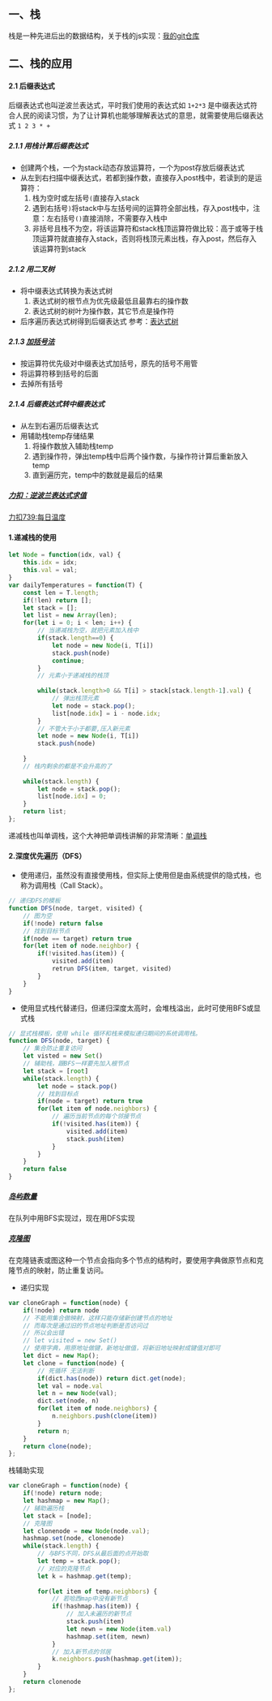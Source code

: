 ## 一、栈
栈是一种先进后出的数据结构，关于栈的js实现：[我的git仓库](https://github.com/Naturalvolume/Kathy-s-Algorithm/blob/master/%E6%A0%88%E5%92%8CDFS/satck.html)

## 二、栈的应用
#### 2.1 后缀表达式
后缀表达式也叫逆波兰表达式，平时我们使用的表达式如 `1+2*3` 是中缀表达式符合人民的阅读习惯，为了让计算机也能够理解表达式的意思，就需要使用后缀表达式 `1 2 3 * +`
##### 2.1.1 用栈计算后缀表达式
- 创建两个栈，一个为stack动态存放运算符，一个为post存放后缀表达式
- 从左到右扫描中缀表达式，若都到操作数，直接存入post栈中，若读到的是运算符：
	1.  栈为空时或左括号`(`直接存入stack
	2. 遇到右括号`)`将stack中与左括号间的运算符全部出栈，存入post栈中，注意：左右括号`()`直接消除，不需要存入栈中
	3. 非括号且栈不为空，将该运算符和stack栈顶运算符做比较：高于或等于栈顶运算符就直接存入stack，否则将栈顶元素出栈，存入post，然后存入该运算符到stack
##### 2.1.2 用二叉树
- 将中缀表达式转换为表达式树
	1. 表达式树的根节点为优先级最低且最靠右的操作数
	2. 表达式树的树叶为操作数，其它节点是操作符
- 后序遍历表达式树得到后缀表达式
参考：[表达式树](https://www.pianshen.com/article/7532296917/)
 ##### 2.1.3 [加括号法](https://blog.csdn.net/qq_29462849/article/details/93649198)

 - 按运算符优先级对中缀表达式加括号，原先的括号不用管
 - 将运算符移到括号的后面
 - 去掉所有括号
##### 2.1.4 后缀表达式转中缀表达式
- 从左到右遍历后缀表达式
- 用辅助栈temp存储结果
	1. 将操作数放入辅助栈temp
	2. 遇到操作符，弹出temp栈中后两个操作数，与操作符计算后重新放入temp
	3. 直到遍历完，temp中的数就是最后的结果
##### [力扣：逆波兰表达式求值](https://leetcode-cn.com/problems/evaluate-reverse-polish-notation/)

[力扣739:每日温度](https://leetcode-cn.com/problems/daily-temperatures/submissions/)

#### 1.递减栈的使用
```javascript
let Node = function(idx, val) {
    this.idx = idx;
    this.val = val;
}
var dailyTemperatures = function(T) {
    const len = T.length;
    if(!len) return [];
    let stack = [];
    let list = new Array(len);
    for(let i = 0; i < len; i++) {
        // 当递减栈为空，就把元素加入栈中
        if(stack.length==0) {
            let node = new Node(i, T[i])
            stack.push(node)
            continue;
        }
        // 元素小于递减栈的栈顶
        
        while(stack.length>0 && T[i] > stack[stack.length-1].val) {
            // 弹出栈顶元素            
            let node = stack.pop();       
            list[node.idx] = i - node.idx;
        } 
        // 不管大于小于都要,压入新元素
        let node = new Node(i, T[i])
        stack.push(node)
        
    }
    // 栈内剩余的都是不会升高的了
    
    while(stack.length) {
        let node = stack.pop();
        list[node.idx] = 0;
    }
    return list;
};
```
递减栈也叫单调栈，这个大神把单调栈讲解的非常清晰：[单调栈](https://labuladong.gitbook.io/algo/shu-ju-jie-gou-xi-lie/dan-tiao-zhan)
#### 2.深度优先遍历（DFS）
- 使用递归，虽然没有直接使用栈，但实际上使用但是由系统提供的隐式栈，也称为调用栈（Call Stack）。

```javascript
// 递归DFS的模板
function DFS(node, target, visited) {
	// 图为空
	if(!node) return false
	// 找到目标节点
	if(node == target) return true
	for(let item of node.neighbor) {
		if(!visited.has(item)) {
			visited.add(item)
			retrun DFS(item, target, visited)
		}
	}
}
```

- 使用显式栈代替递归，但递归深度太高时，会堆栈溢出，此时可使用BFS或显式栈

```javascript
// 显式栈模板，使用 while 循环和栈来模拟递归期间的系统调用栈。
function DFS(node, target) {
	// 集合防止重复访问
	let visted = new Set()
	// 辅助栈，跟BFS一样要先加入根节点
	let stack = [root]
	while(stack.length) {
		let node = stack.pop()
		// 找到目标点
		if(node = target) return true
		for(let item of node.neighbors) {
			// 遍历当前节点的每个邻接节点
			if(!visited.has(item)) {
				visited.add(item)
				stack.push(item)
			}
		}
	}
	return false
}
```

##### [岛屿数量](https://leetcode-cn.com/problems/number-of-islands/solution/pythonjavascript-tao-lu-dfs200-dao-yu-shu-liang-by/)
在队列中用BFS实现过，现在用DFS实现
##### [克隆图](https://leetcode-cn.com/problems/clone-graph/)
在克隆链表或图这种一个节点会指向多个节点的结构时，要使用字典做原节点和克隆节点的映射，防止重复访问。
- 递归实现
```javascript
var cloneGraph = function(node) {
    if(!node) return node
    // 不能用集合做映射，这样只能存储新创建节点的地址
    // 而每次是通过旧的节点地址判断是否访问过
    // 所以会出错
    // let visited = new Set()
    // 使用字典，用原地址做键，新地址做值，将新旧地址映射成键值对即可
    let dict = new Map();
    let clone = function(node) {
        // 死循环 无法判断
        if(dict.has(node)) return dict.get(node);
        let val = node.val
        let n = new Node(val);
        dict.set(node, n)
        for(let item of node.neighbors) {
            n.neighbors.push(clone(item))
        }      
        return n;
    }
    return clone(node);
};
```
栈辅助实现

```javascript
var cloneGraph = function(node) {
    if(!node) return node;
    let hashmap = new Map();
    // 辅助遍历栈
    let stack = [node];
    // 克隆图
    let clonenode = new Node(node.val);
    hashmap.set(node, clonenode)
    while(stack.length) {
        // 与BFS不同，DFS从最后面的点开始取
        let temp = stack.pop(); 
        // 对应的克隆节点
        let k = hashmap.get(temp); 
            
        for(let item of temp.neighbors) {
            // 若哈西map中没有新节点
            if(!hashmap.has(item)) {
            	// 加入未遍历的新节点
            	stack.push(item)
                let newn = new Node(item.val)
                hashmap.set(item, newn)
            }
            // 加入新节点的邻居
            k.neighbors.push(hashmap.get(item));
        }
    }
    return clonenode
};
```
